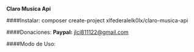 **Claro Musica Api**

####Instalar:
composer create-project xlfederalelk0lx/claro-musica-api

####Donaciones:
**Paypal:** jlci811122@gmail.com

####Modo de Uso:

